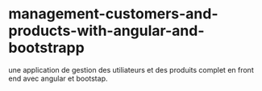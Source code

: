 # management-customers-and-products-with-angular-and-bootstrapp
une application de gestion des utiliateurs et des produits complet en front end avec angular et bootstap.
